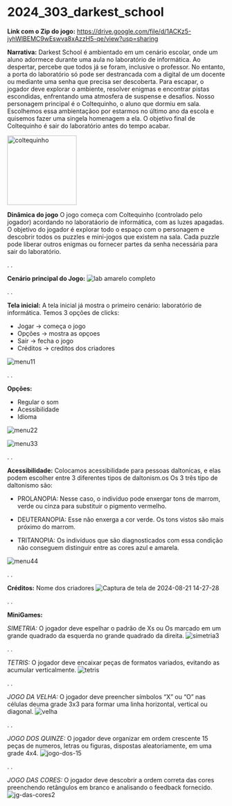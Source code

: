 # 2024_303_darkest_school

**Link com o Zip do jogo:** https://drive.google.com/file/d/1ACKz5-jyhWlBEMC9wEswva8xAzzH5-qe/view?usp=sharing

**Narrativa:**
Darkest School é ambientado em um cenário escolar, onde um aluno adormece durante uma aula no laboratório de informática. Ao despertar, percebe que todos já se foram, inclusive o professor. No entanto, a porta do laboratório só pode ser destrancada com a digital de um docente ou mediante uma senha que precisa ser descoberta. Para escapar, o jogador deve explorar o ambiente, resolver enigmas e encontrar pistas escondidas, enfrentando uma atmosfera de suspense e desafios. Nosso personagem principal é o Coltequinho, o aluno que dormiu em sala. Escolhemos essa ambientaçãoo por estarmos no último ano da escola e quisemos fazer uma singela homenagem a ela. O objetivo final de Coltequinho é sair do laboratório antes do tempo acabar.

<img width="160" alt="coltequinho" src="https://github.com/user-attachments/assets/0e9f5932-cb8a-4885-91fc-82643ffc5223">

**Dinâmica do jogo**
O jogo começa com Coltequinho (controlado pelo jogador) acordando no laboratáorio de informática, com as luzes apagadas. O objetivo do jogador é explorar todo o espaço com o personagem e descobrir todos os puzzles e mini-jogos que existem na sala. Cada puzzle pode liberar outros enigmas ou fornecer partes da senha necessária para sair do laboratório.

.
.

**Cenário principal do Jogo:**
![lab amarelo completo](https://github.com/user-attachments/assets/218853a5-14d7-4839-aeba-62e96fce3a45)

.
.


**Tela inicial:**
A tela inicial já mostra o primeiro cenário: laboratório de informática.
Temos 3 opções de clicks: 
- Jogar -> começa o jogo
- Opções -> mostra as opçoes
- Sair -> fecha o jogo
- Créditos -> creditos dos criadores

![menu11](https://github.com/user-attachments/assets/38b2d5f6-e44a-42c4-9eba-7175e5fcad3b)

.
.


**Opções:** 
- Regular o som
- Acessibilidade
- Idioma

![menu22](https://github.com/user-attachments/assets/f6447b57-9ac7-44c7-b868-b767e6d89655)

![menu33](https://github.com/user-attachments/assets/4d53b1a3-274e-4b27-916c-ac25d2cf95a7)

.
.

**Acessibilidade:**
Colocamos acessibilidade para pessoas daltonicas, e elas podem escolher entre 3 diferentes tipos de daltonism.os
Os 3 três tipo de daltonismo são:

 - PROLANOPIA: Nesse caso, o indivíduo pode enxergar tons de marrom, verde ou cinza para substituir o pigmento vermelho.
 
 - DEUTERANOPIA: Esse não enxerga a cor verde. Os tons vistos são mais próximo do marrom.
 
 - TRITANOPIA: Os indivíduos que são diagnosticados com essa condição não conseguem distinguir entre as cores azul e amarela.

![menu44](https://github.com/user-attachments/assets/e41a8080-68e7-4f92-87b6-f990c383f761)

.
.

**Créditos:**
Nome dos criadores
![Captura de tela de 2024-08-21 14-27-28](https://github.com/user-attachments/assets/fe9c3057-784b-4932-9313-801d0f21b997)

.
.

**MiniGames:**

*SIMETRIA:*
O jogador deve espelhar o padrão de Xs ou Os marcado em um grande quadrado da esquerda no grande quadrado da direita.
![simetria3](https://github.com/user-attachments/assets/25dc5caa-8864-46f7-9b43-20eae8efbec2)

.
.

*TETRIS:*
O jogador deve encaixar peças de formatos variados, evitando as acumular verticalmente. 
![tetris](https://github.com/user-attachments/assets/ec9cf2b5-14d4-4546-9273-0a734bd5315c)

.
.


*JOGO DA VELHA:*
O jogador deve preencher símbolos “X” ou “O” nas células deuma grade 3x3 para formar uma linha horizontal, vertical ou diagonal.
![velha](https://github.com/user-attachments/assets/e751cf36-04bc-4909-a9df-6fe0102eddd6)

.
.


*JOGO DOS QUINZE:*
O jogador deve organizar em ordem crescente 15 peças de numeros, letras ou figuras, dispostas aleatoriamente, em uma grade 4x4.
![jogo-dos-15](https://github.com/user-attachments/assets/46d21212-fa2f-4725-9110-2399e49a4cea)

.
.


*JOGO DAS CORES:*
O jogador deve descobrir a ordem correta das cores preenchendo retângulos em branco e analisando o feedback fornecido.
![jg-das-cores2](https://github.com/user-attachments/assets/b08922d1-cd87-446a-b8fd-fbdbfd04a72d)




